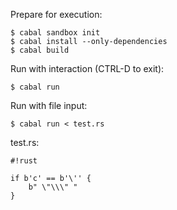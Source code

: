 Prepare for execution:

```
$ cabal sandbox init
$ cabal install --only-dependencies
$ cabal build
```

Run with interaction (CTRL-D to exit):

    $ cabal run

Run with file input:

    $ cabal run < test.rs

test.rs:
```
#!rust

if b'c' == b'\'' {
    b" \"\\\" "
}
```
